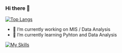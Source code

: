 ### Hi there 👋
[![Top Langs](https://github-readme-stats.vercel.app/api/top-langs/?username=WelsonDev&layout=compact&theme=dracula)](https://github.com/WelsonDev/github-readme-stats)

<!--
[![willianrod's wakatime stats](https://github-readme-stats.vercel.app/api/wakatime?username=WelsonDev)](https://github.com/WelsonDev/github-readme-stats&theme=dracula)
-->

- 🔭 I’m currently working on MIS / Data Analysis
- 🌱 I’m currently learning Pyhton and Data Analysis

[![My Skills](https://skillicons.dev/icons?i=js,html,css,wasm)](https://skillicons.dev)

<!--
**WelsonDev/WelsonDev** is a ✨ _special_ ✨ repository because its `README.md` (this file) appears on your GitHub profile.

Here are some ideas to get you started:


- 👯 I’m looking to collaborate on ...
- 🤔 I’m looking for help with ...
- 💬 Ask me about ...
- 📫 How to reach me: ...
- 😄 Pronouns: ...
- ⚡ Fun fact: ...
-->


